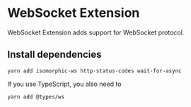 # WebSocket Extension

WebSocket Extension adds support for WebSocket protocol.


## Install dependencies

```
yarn add isomorphic-ws http-status-codes wait-for-async
```

If you use TypeScript, you also need to

```
yarn add @types/ws
```
